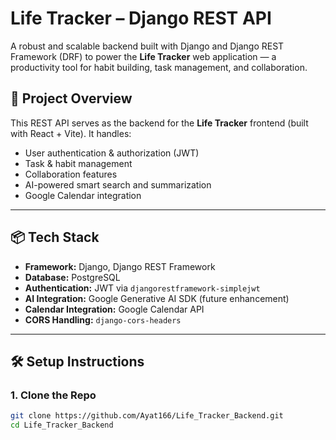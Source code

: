 # Life Tracker – Django REST API

A robust and scalable backend built with Django and Django REST Framework (DRF) to power the **Life Tracker** web application — a productivity tool for habit building, task management, and collaboration.

## 🚀 Project Overview

This REST API serves as the backend for the **Life Tracker** frontend (built with React + Vite). It handles:

- User authentication & authorization (JWT)
- Task & habit management
- Collaboration features
- AI-powered smart search and summarization
- Google Calendar integration

---

## 📦 Tech Stack

- **Framework:** Django, Django REST Framework
- **Database:** PostgreSQL
- **Authentication:** JWT via `djangorestframework-simplejwt`
- **AI Integration:** Google Generative AI SDK (future enhancement)
- **Calendar Integration:** Google Calendar API
- **CORS Handling:** `django-cors-headers`

---

## 🛠️ Setup Instructions

### 1. Clone the Repo

```bash
git clone https://github.com/Ayat166/Life_Tracker_Backend.git
cd Life_Tracker_Backend
```
